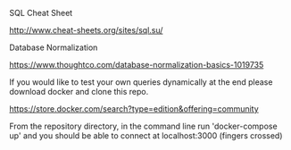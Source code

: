 
SQL Cheat Sheet

http://www.cheat-sheets.org/sites/sql.su/

Database Normalization

https://www.thoughtco.com/database-normalization-basics-1019735


If you would like to test your own queries dynamically at the end please download docker and clone this repo.

https://store.docker.com/search?type=edition&offering=community

From the repository directory, in the command line run 'docker-compose up' and you should be able to connect at localhost:3000 (fingers crossed)